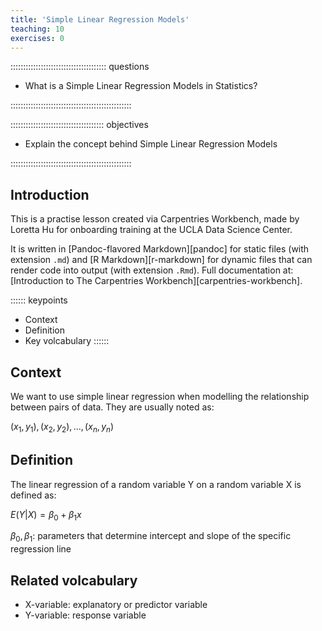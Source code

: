 ```yaml
---
title: 'Simple Linear Regression Models'
teaching: 10
exercises: 0
---
```


:::::::::::::::::::::::::::::::::::::: questions 

- What is a Simple Linear Regression Models in Statistics?

::::::::::::::::::::::::::::::::::::::::::::::::

::::::::::::::::::::::::::::::::::::: objectives

- Explain the concept behind Simple Linear Regression Models

::::::::::::::::::::::::::::::::::::::::::::::::

## Introduction

This is a practise lesson created via Carpentries Workbench, made by Loretta Hu for onboarding training at the UCLA Data Science Center.

It is written in
[Pandoc-flavored Markdown][pandoc] for static files (with extension `.md`) and
[R Markdown][r-markdown] for dynamic files that can render code into output
(with extension `.Rmd`). Full documentation at: [Introduction to The Carpentries
Workbench][carpentries-workbench]. 

<!-- EPISODE CONTENT HERE -->

:::::: keypoints
 - Context
 - Definition
 - Key volcabulary 
::::::

## Context 

We want to use simple linear regression when modelling the relationship between pairs of data. They are usually noted as: 

$(x_1, y_1),(x_2, y_2), . . . ,(x_n, y_n)$

## Definition

The linear regression of a random variable Y on a random
variable X is defined as: 

$E(Y|X)= \beta_0 + \beta_1x$

$\beta_0, \beta_1$: parameters that determine intercept and slope of the specific regression line

## Related volcabulary 

* X-variable: explanatory or predictor variable
* Y-variable: response variable

